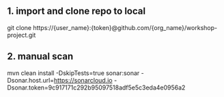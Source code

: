 



## 1. import and clone repo to local

 git clone https://{user_name}:{token}@github.com/{org_name}/workshop-project.git
 
 
## 2. manual scan
 
mvn clean install -DskipTests=true sonar:sonar -Dsonar.host.url=https://sonarcloud.io  -Dsonar.token=9c917171c292b95097518adf5e5c3eda4e0956a2
